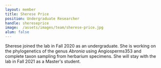 ```yaml
---
layout: member
title: Sherese Price
position: Undergraduate Researcher
handle: shereseprice
image:  /assets/images/team/sherese-price.jpg
alum: false
---
```


Sherese joined the lab in Fall 2020 as an undergraduate. She is working on the phylogenetics of the genus _Abronia_ using Angiosperms353 and complete taxon sampling from herbarium specimens. She will stay with the lab in Fall 2021 as a Master's student.
